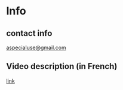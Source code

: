 # Info

## contact info 
aspecialuse@gmail.com

## Video description (in French)
[link](https://share.vidyard.com/watch/pGpnGdp9pMzyqaUZQhh8p4?)
